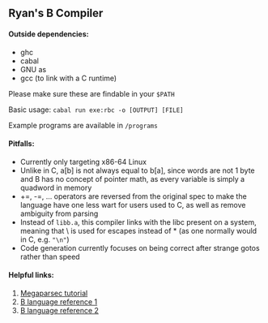 ## Ryan's B Compiler 

#### Outside dependencies:
- ghc
- cabal
- GNU as
- gcc (to link with a C runtime)

Please make sure these are findable in your `$PATH`

Basic usage: `cabal run exe:rbc -o [OUTPUT] [FILE]`

Example programs are available in `/programs`

#### Pitfalls:
- Currently only targeting x86-64 Linux
- Unlike in C, a[b] is not always equal to b[a], since words are not 1 byte and
B has no concept of pointer math, as every variable is simply a quadword in memory
- +=, -=, ... operators are reversed from the original spec to make the language 
have one less wart for users used to C, as well as remove ambiguity from parsing
- Instead of `libb.a`, this compiler links with the libc present on a system, meaning 
that \\ is used for escapes instead of \* (as one normally would in C, e.g. `"\n"`)
- Code generation currently focuses on being correct after strange gotos rather than speed

#### Helpful links:
1. [Megaparsec tutorial](https://markkarpov.com/tutorial/megaparsec.html)
2. [B language reference 1](https://www.thinkage.ca/gcos/expl/b/manu/manu.html)
3. [B language reference 2](https://www.nokia.com/bell-labs/about/dennis-m-ritchie/kbman.html)
